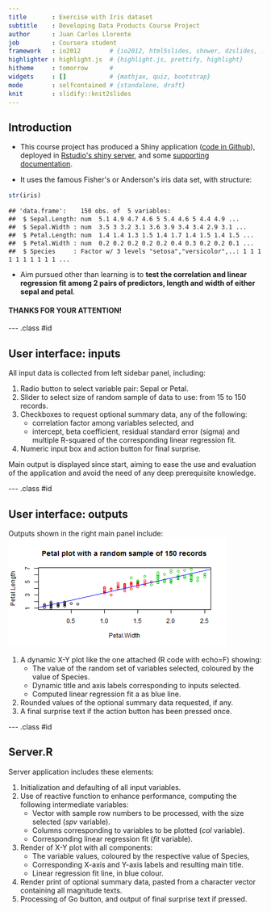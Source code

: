 ```yaml
---
title       : Exercise with Iris dataset
subtitle    : Developing Data Products Course Project
author      : Juan Carlos Llorente
job         : Coursera student
framework   : io2012        # {io2012, html5slides, shower, dzslides, ...}
highlighter : highlight.js  # {highlight.js, prettify, highlight}
hitheme     : tomorrow      # 
widgets     : []            # {mathjax, quiz, bootstrap}
mode        : selfcontained # {standalone, draft}
knit        : slidify::knit2slides
---
```


## Introduction

- This course project has produced a Shiny application ([code in Github](https://github.com/jcllorente/DevDataProject)), deployed in [Rstudio's shiny server](http://jcllorente.shinyapps.io/DevDataProject/), and some [supporting documentation](https://github.com/jcllorente/DevDataProj_deck).

- It uses the famous Fisher's or Anderson's iris data set, with structure: 

```r
str(iris)
```

```
## 'data.frame':	150 obs. of  5 variables:
##  $ Sepal.Length: num  5.1 4.9 4.7 4.6 5 5.4 4.6 5 4.4 4.9 ...
##  $ Sepal.Width : num  3.5 3 3.2 3.1 3.6 3.9 3.4 3.4 2.9 3.1 ...
##  $ Petal.Length: num  1.4 1.4 1.3 1.5 1.4 1.7 1.4 1.5 1.4 1.5 ...
##  $ Petal.Width : num  0.2 0.2 0.2 0.2 0.2 0.4 0.3 0.2 0.2 0.1 ...
##  $ Species     : Factor w/ 3 levels "setosa","versicolor",..: 1 1 1 1 1 1 1 1 1 1 ...
```

- Aim pursued other than learning is to **test the correlation and linear regression fit among 2 pairs of predictors, length and width of either sepal and petal**.

#### THANKS FOR YOUR ATTENTION!

--- .class #id 

## User interface: inputs

All input data is collected from left sidebar panel, including:   

1. Radio button to select variable pair: Sepal or Petal. 
2. Slider to select size of random sample of data to use: from 15 to 150 records. 
3. Checkboxes to request optional summary data, any of the following: 
    * correlation factor among variables selected, and 
    * intercept, beta coefficient, residual standard error (sigma) and multiple R-squared of the corresponding linear regression fit. 
4. Numeric input box and action button for final surprise. 

Main output is displayed since start, aiming to ease the use and evaluation of the application and avoid the need of any deep prerequisite knowledge. 

--- .class #id

## User interface: outputs

Outputs shown in the right main panel include: 
![plot of chunk plot](assets/fig/plot.png) 

1. A dynamic X-Y plot like the one attached (R code with echo=F) showing:
    * The value of the random set of variables selected, coloured by the value of Species. 
    * Dynamic title and axis labels corresponding to inputs selected. 
    * Computed linear regression fit a as blue line. 
2. Rounded values of the optional summary data requested, if any.  
3. A final surprise text if the action button has been pressed once. 

--- .class #id

## Server.R

Server application includes these elements: 

1. Initialization and defaulting of all input variables. 
2. Use of reactive function to enhance performance, computing the following intermediate variables: 
    * Vector with sample row numbers to be processed, with the size selected (*spv* variable).  
    * Columns corresponding to variables to be plotted (*col* variable). 
    * Corresponding linear regression fit (*fit* variable). 
3. Render of X-Y plot with all components:
    * The variable values, coloured by the respective value of Species, 
    * Corresponding X-axis and Y-axis labels and resulting main title. 
    * Linear regression fit line, in blue colour. 
3. Render print of optional summary data, pasted from a character vector containing all magnitude texts. 
4. Processing of Go button, and output of final surprise text if pressed. 
